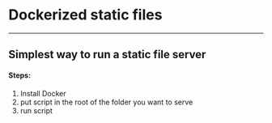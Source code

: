 # Dockerized static files 
<hr>

## Simplest way to run a static file server
#### Steps:
1. Install Docker
2. put script in the root of the folder you want to serve
3. run script
